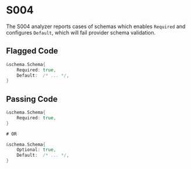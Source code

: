 # S004

The S004 analyzer reports cases of schemas which enables `Required`
and configures `Default`, which will fail provider schema validation.

## Flagged Code

```go
&schema.Schema{
    Required: true,
    Default:  /* ... */,
}
```

## Passing Code

```go
&schema.Schema{
    Required: true,
}

# OR

&schema.Schema{
    Optional: true,
    Default:  /* ... */,
}
```
